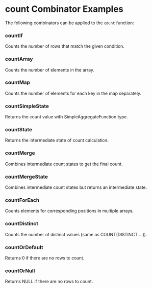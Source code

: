 # count Combinator Examples

The following combinators can be applied to the `count` function:

### countIf
Counts the number of rows that match the given condition.

### countArray
Counts the number of elements in the array.

### countMap
Counts the number of elements for each key in the map separately.

### countSimpleState
Returns the count value with SimpleAggregateFunction type.

### countState
Returns the intermediate state of count calculation.

### countMerge
Combines intermediate count states to get the final count.

### countMergeState
Combines intermediate count states but returns an intermediate state.

### countForEach
Counts elements for corresponding positions in multiple arrays.

### countDistinct
Counts the number of distinct values (same as COUNT(DISTINCT ...)).

### countOrDefault
Returns 0 if there are no rows to count.

### countOrNull
Returns NULL if there are no rows to count. 
